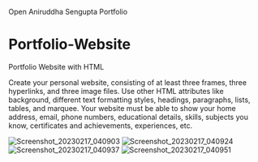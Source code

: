 Open Aniruddha Sengupta Portfolio

# Portfolio-Website
Portfolio Website with HTML

Create your personal website, consisting of at least three frames, three hyperlinks, and three image files. Use other HTML attributes like background, different text formatting styles, headings, paragraphs, lists, tables, and marquee. Your website must be able to show your home address, email, phone numbers, educational details, skills, subjects you know, certificates and achievements, experiences, etc.

![Screenshot_20230217_040903](https://user-images.githubusercontent.com/51242225/219628977-616b4773-38fc-4310-b4c2-2e2d19d5c138.png)
![Screenshot_20230217_040924](https://user-images.githubusercontent.com/51242225/219629011-bba566dc-c296-4c17-b6c8-d844a8360955.png)
![Screenshot_20230217_040937](https://user-images.githubusercontent.com/51242225/219629085-3a773c0e-5d30-4ac0-b316-3b3bd7397b05.png)
![Screenshot_20230217_040951](https://user-images.githubusercontent.com/51242225/219629105-c773a412-5975-4684-b136-7fd86f60cf6b.png)
